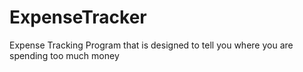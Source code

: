 # ExpenseTracker
Expense Tracking Program that is designed to tell you where you are spending too much money
